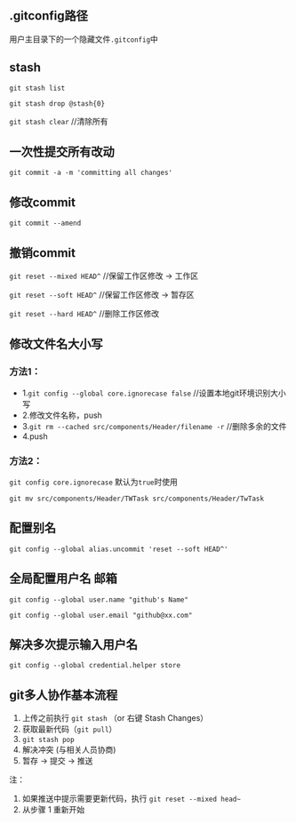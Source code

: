 ## .gitconfig路径
用户主目录下的一个隐藏文件`.gitconfig`中

## stash
`git stash list`

`git stash drop @stash{0}`

`git stash clear` //清除所有

## 一次性提交所有改动
`git commit -a -m 'committing all changes'`

## 修改commit
`git commit --amend`

## 撤销commit
`git reset --mixed HEAD^` //保留工作区修改 -> 工作区

`git reset --soft HEAD^` //保留工作区修改 -> 暂存区

`git reset --hard HEAD^` //删除工作区修改

## 修改文件名大小写
### 方法1：
* 1.`git config --global core.ignorecase false` //设置本地git环境识别大小写
* 2.修改文件名称，push
* 3.`git rm --cached src/components/Header/filename -r` //删除多余的文件
* 4.push
### 方法2：
`git config core.ignorecase` 默认为`true`时使用

`git mv src/components/Header/TWTask src/components/Header/TwTask`

## 配置别名
`git config --global alias.uncommit 'reset --soft HEAD^'`

## 全局配置用户名 邮箱
`git config --global user.name "github's Name"`

`git config --global user.email "github@xx.com"`

## 解决多次提示输入用户名
`git config --global credential.helper store`

## git多人协作基本流程
1. 上传之前执行 `git stash` （or 右键 Stash Changes）
2. 获取最新代码（`git pull`）
3. `git stash pop`
4. 解决冲突 (与相关人员协商)
5. 暂存 -> 提交 -> 推送

注：
1. 如果推送中提示需要更新代码，执行 `git reset --mixed head~`
2. 从步骤 1 重新开始


